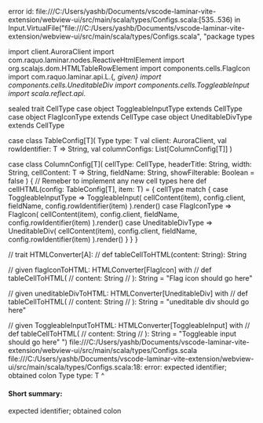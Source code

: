 error id: file:///C:/Users/yashb/Documents/vscode-laminar-vite-extension/webview-ui/src/main/scala/types/Configs.scala:[535..536) in Input.VirtualFile("file:///C:/Users/yashb/Documents/vscode-laminar-vite-extension/webview-ui/src/main/scala/types/Configs.scala", "package types

import client.AuroraClient
import com.raquo.laminar.nodes.ReactiveHtmlElement
import org.scalajs.dom.HTMLTableRowElement
import components.cells.FlagIcon
import com.raquo.laminar.api.L.{*, given}
import components.cells.UneditableDiv
import components.cells.ToggleableInput
import scala.reflect.api.*

sealed trait CellType
case object ToggleableInputType extends CellType
case object FlagIconType extends CellType
case object UneditableDivType extends CellType

case class TableConfig[T](
    Type type: T
    val client: AuroraClient,
    val rowIdentifier: T => String,
    val columnConfigs: List[ColumnConfig[T]]
)

case class ColumnConfig[T](
    cellType: CellType,
    headerTitle: String,
    width: String,
    cellContent: T => String,
    fieldName: String,
    showFilterable: Boolean = false
) {
    // Remeber to implement any new cell types here
    def cellHTML(config: TableConfig[T], item: T) = {
        cellType match {
            case ToggleableInputType =>
                ToggleableInput(
                  cellContent(item),
                  config.client,
                  fieldName,
                  config.rowIdentifier(item)
                ).render()
            case FlagIconType =>
                FlagIcon(
                  cellContent(item),
                  config.client,
                  fieldName,
                  config.rowIdentifier(item)
                ).render()
            case UneditableDivType =>
                UneditableDiv(
                  cellContent(item),
                  config.client,
                  fieldName,
                  config.rowIdentifier(item)
                ).render()
        }
    }
}

// trait HTMLConverter[A]:
//     def tableCellToHTML(content: String): String

// given flagIconToHTML: HTMLConverter[FlagIcon] with
//     def tableCellToHTML(
//         content: String
//     ): String = "Flag icon should go here"

// given uneditableDivToHTML: HTMLConverter[UneditableDiv] with
//     def tableCellToHTML(
//         content: String
//     ): String = "uneditable div should go here"

// given ToggleableInputToHTML: HTMLConverter[ToggleableInput] with
//     def tableCellToHTML(
//         content: String
//     ): String = "Toggleable input should go here"
")
file:///C:/Users/yashb/Documents/vscode-laminar-vite-extension/webview-ui/src/main/scala/types/Configs.scala
file:///C:/Users/yashb/Documents/vscode-laminar-vite-extension/webview-ui/src/main/scala/types/Configs.scala:18: error: expected identifier; obtained colon
    Type type: T
             ^
#### Short summary: 

expected identifier; obtained colon